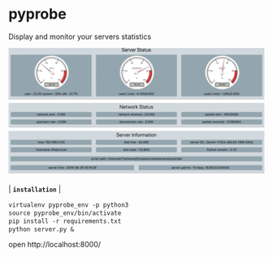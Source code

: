 # pyprobe
Display and monitor your servers statistics

![Alt Text](pyprobe.gif)

| **`installation`** |
```
virtualenv pyprobe_env -p python3
source pyprobe_env/bin/activate
pip install -r requirements.txt
python server.py &
```
open http://localhost:8000/